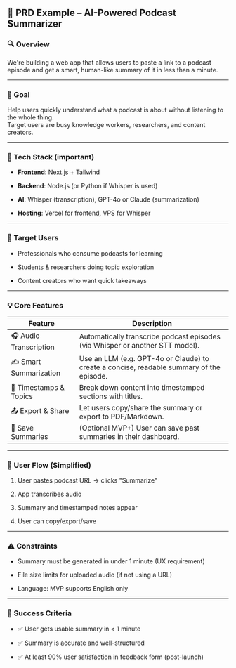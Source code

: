## 🧾 PRD Example – **AI-Powered Podcast Summarizer**

### 🔍 Overview

We're building a web app that allows users to paste a link to a podcast episode and get a smart, human-like summary of it in less than a minute.

---

### 🎯 Goal

Help users quickly understand what a podcast is about without listening to the whole thing.  
Target users are busy knowledge workers, researchers, and content creators.

---

### 🧩 Tech Stack (important)

- **Frontend**: Next.js + Tailwind
    
- **Backend**: Node.js (or Python if Whisper is used)
    
- **AI**: Whisper (transcription), GPT-4o or Claude (summarization)
    
- **Hosting**: Vercel for frontend, VPS for Whisper

---

### 👥 Target Users

- Professionals who consume podcasts for learning
    
- Students & researchers doing topic exploration
    
- Content creators who want quick takeaways

---

### 💡 Core Features

|Feature|Description|
|---|---|
|🎧 Audio Transcription|Automatically transcribe podcast episodes (via Whisper or another STT model).|
|✍️ Smart Summarization|Use an LLM (e.g. GPT-4o or Claude) to create a concise, readable summary of the episode.|
|🧵 Timestamps & Topics|Break down content into timestamped sections with titles.|
|📤 Export & Share|Let users copy/share the summary or export to PDF/Markdown.|
|💾 Save Summaries|(Optional MVP+) User can save past summaries in their dashboard.|

---

### 📱 User Flow (Simplified)

1. User pastes podcast URL → clicks "Summarize"
    
2. App transcribes audio
    
3. Summary and timestamped notes appear
    
4. User can copy/export/save
    

---

### ⚠️ Constraints

- Summary must be generated in under 1 minute (UX requirement)
    
- File size limits for uploaded audio (if not using a URL)
    
- Language: MVP supports English only
    

---

### 🧪 Success Criteria

- ✅ User gets usable summary in < 1 minute
    
- ✅ Summary is accurate and well-structured
    
- ✅ At least 90% user satisfaction in feedback form (post-launch)


